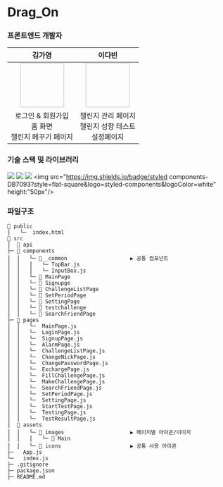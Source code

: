 # Drag_On

### 프론트엔드 개발자

|                           김가영                            |                             이다빈                             |
| :---------------------------------------------------------: | :------------------------------------------------------------: |
|               <img width="100" height="100"/>               |                <img width="100" height="100"/>                 |
| 로그인 & 회원가입 <br /> 홈 화면<br /> 챌린지 메꾸기 페이지 | 챌린지 관리 페이지 <br /> 챌린지 성향 테스트 <br /> 설정페이지 |


### 기술 스택 및 라이브러리
<img src="https://img.shields.io/badge/github-181717?style=for-the-badge&logo=github&logoColor=white"/> <img src="https://img.shields.io/badge/git-F05032?style=for-the-badge&logo=git&logoColor=white"/> <img src="https://img.shields.io/badge/react-61DAFB?style=for-the-badge&logo=react&logoColor=black"/> <img src="https://img.shields.io/badge/styled components-DB7093?style=flat-square&logo=styled-components&logoColor=white" height:"50px"/>


### 파일구조
```
📂 public
⎪   └─  index.html
📂 src
⎪  📂 api
├─ 📂 components
⎪  ⎪   └─ 📂 _common                    ▶︎ 공통 컴포넌트 
⎪  ⎪   ⎪   └─ TopBar.js 
⎪  ⎪   ⎪   └─ InputBox.js 
⎪  ⎪   └─ 📂 MainPage
⎪  ⎪   └─ 📂 Signupge     
⎪  ⎪   └─ 📂 ChallengeListPage
⎪  ⎪   └─ 📂 SetPeriodPage
⎪  ⎪   └─ 📂 SettingPage    
⎪  ⎪   └─ 📂 testchallenge 
⎪  ⎪   └─ 📂 SearchFriendPage  
├─ 📂 pages
⎪  ⎪   └─  MainPage.js
⎪  ⎪   └─  LoginPage.js              
⎪  ⎪   └─  SignupPage.js 
⎪  ⎪   └─  AlarmPage.js
⎪  ⎪   └─  ChallengeListPage.js
⎪  ⎪   └─  ChangeNickPage.js
⎪  ⎪   └─  ChangePasswordPage.js
⎪  ⎪   └─  ExchargePage.js
⎪  ⎪   └─  FillChallengePage.js
⎪  ⎪   └─  MakeChallengePage.js
⎪  ⎪   └─  SearchFriendPage.js
⎪  ⎪   └─  SetPeriodPage.js
⎪  ⎪   └─  SettingPage.js
⎪  ⎪   └─  StartTestPage.js
⎪  ⎪   └─  TestingPage.js
⎪  ⎪   └─  TestResultPage.js
⎪  📂 assets  
⎪  ⎪   └─ 📂 images                     ▶︎ 페이지별 아이콘/이미지
⎪  ⎪   ⎪   └─ 📂 Main
⎪  ⎪   └─ 📂 icons                      ▶︎ 공통 사용 아이콘
├─   App.js                    
└─   index.js
├─ .gitignore
├─ package.json
├─ README.md
```
